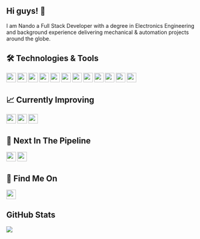 ## Hi guys! 👋

I am Nando a Full Stack Developer with a degree in Electronics Engineering and background experience delivering mechanical & automation projects around the globe.

## 🛠 Technologies & Tools

<img src="https://img.shields.io/badge/JavaScript-222d2d?logo=javascript&logoColor=F7DF1E&logoWidth=15&style=plastic" height="25"/> <img src="https://img.shields.io/badge/TypeScript-222d2d?logo=TypeScript&logoColor=3178C6&logoWidth=15&style=plastic" height="25"/> <img src="https://img.shields.io/badge/React-222d2d?logo=React&logoColor=61DAFB&logoWidth=15&style=plastic" height="25"/> <img src="https://img.shields.io/badge/Redux-222d2d?logo=Redux&logoColor=764ABC&logoWidth=15&style=plastic" height="25"/> <img src="https://img.shields.io/badge/Node.js-222d2d?logo=Node.js&logoColor=339933&logoWidth=15&style=plastic" height="25"/> <img src="https://img.shields.io/badge/Express-222d2d?logo=Express&logoColor=FFFFFF&logoWidth=15&style=plastic" height="25"/> <img src="https://img.shields.io/badge/MongoDB-222d2d?logo=MongoDB&logoColor=47A248&logoWidth=15&style=plastic" height="25"/> <img src="https://img.shields.io/badge/HTML5-222d2d?logo=HTML5&logoColor=E34F26&logoWidth=15&style=plastic" height="25"/> <img src="https://img.shields.io/badge/CSS3-222d2d?logo=CSS3&logoColor=1572B6&logoWidth=15&style=plastic" height="25"/> <img src="https://img.shields.io/badge/Git-222d2d?logo=Git&logoColor=F05032&logoWidth=15&style=plastic" height="25"/> <img src="https://img.shields.io/badge/Bootstrap-222d2d?logo=Bootstrap&logoColor=7952B3&logoWidth=15&style=plastic" height="25"/> <img src="https://img.shields.io/badge/npm-222d2d?logo=npm&logoColor=CB3837&logoWidth=15&style=plastic" height="25"/>

## 📈 Currently Improving

<img src="https://img.shields.io/badge/Socket.io-222d2d?logo=Socket.io&logoColor=FFFFFF&logoWidth=15&style=plastic" height="25"/> <img src="https://img.shields.io/badge/Jest-222d2d?logo=Jest&logoColor=C21325&logoWidth=15&style=plastic" height="25"/> <img src="https://img.shields.io/badge/PostgreSQL-222d2d?logo=PostgreSQL&logoColor=4169E1&logoWidth=15&style=plastic" height="25"/>

## 📝 Next In The Pipeline

<img src="https://img.shields.io/badge/Next.js-222d2d?logo=Next.js&logoColor=FFFFFF&logoWidth=15&style=plastic" height="25"/> <img src="https://img.shields.io/badge/Vue.js-222d2d?logo=Vue.js&logoColor=4FC08D&logoWidth=15&style=plastic" height="25"/>

## 🔎 Find Me On

[<img src="https://img.shields.io/badge/LinkedIn-222d2d?logo=LinkedIn&logoColor=0A66C2&logoWidth=15&style=plastic" height="25"/>](https://www.linkedin.com/in/hernando-crespo-30bb40164)

## GitHub Stats

<img align="center" src="https://github-readme-stats.vercel.app/api?username=Nando-C&hide=stars,issues&show_icons=true&theme=merko" />

<!--
**Nando-C/Nando-C** is a ✨ _special_ ✨ repository because its `README.md` (this file) appears on your GitHub profile.

Here are some ideas to get you started:

- 🔭 I’m currently working on ...
- 🌱 I’m currently learning ...
- 👯 I’m looking to collaborate on ...
- 🤔 I’m looking for help with ...
- 💬 Ask me about ...
- 📫 How to reach me: ...
- 😄 Pronouns: ...
- ⚡ Fun fact: ...
-->
